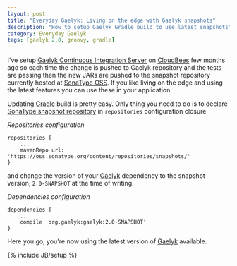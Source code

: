 ```yaml
---
layout: post
title: "Everyday Gaelyk: Living on the edge with Gaelyk snapshots"
description: "How to setup Gaelyk Gradle build to use latest snapshots"
category: Everyday Gaelyk
tags: [gaelyk 2.0, groovy, gradle]
---
```


I've setup [Gaelyk Continuous Integration Server](https://gaelyk.ci.cloudbees.com/) on [CloudBees](http://www.cloudbees.com) few months ago so each time
the change is pushed to Gaelyk repository and the tests are passing then the new JARs are pushed to the snapshot repository currently hosted at
[SonaType OSS](https://oss.sonatype.org/content/repositories/snapshots/). If you like living on the edge and using the latest features you can 
use these in your application.

<!--more-->

Updating [Gradle](http://www.gradle.org) build is pretty easy. Only thing you need to do is to declare
[SonaType snapshot repository](https://oss.sonatype.org/content/repositories/snapshots/) in `repositories` configuration closure

*Repositories configuration*

    repositories {
        ...
        mavenRepo url: 'https://oss.sonatype.org/content/repositories/snapshots/'
    }

and change the version of your [Gaelyk](http://gaelyk.appspot.com) dependency to the snapshot version, `2.0-SNAPSHOT` at the time of writing.

*Dependencies configuration*

    dependencies {
        ...
        compile 'org.gaelyk:gaelyk:2.0-SNAPSHOT'
    }

Here you go, you're now using the latest version of [Gaelyk](http://gaelyk.appspot.com) available.

{% include JB/setup %}
